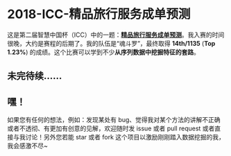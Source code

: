 # 2018-ICC-精品旅行服务成单预测

这是第二届智慧中国杯（ICC）中的一题：**[精品旅行服务成单预测](http://www.dcjingsai.com/common/cmpt/%E7%B2%BE%E5%93%81%E6%97%85%E8%A1%8C%E6%9C%8D%E5%8A%A1%E6%88%90%E5%8D%95%E9%A2%84%E6%B5%8B_%E7%AB%9E%E8%B5%9B%E4%BF%A1%E6%81%AF.html)**。我入赛的时间很晚，大约是赛程的后期了。我的队伍是“魂斗罗”，最终取得 **14th/1135** (**Top 1.23%**) 的成绩。这个比赛可以学到不少**从序列数据中挖掘特征的套路**。

## 未完待续……

## 嘿！

如果您有任何的想法，例如：发现某处有 bug、觉得我对某个方法的讲解不正确或者不透彻、有更加有创意的见解，欢迎随时发 issue 或者 pull request 或者直接与我讨论！另外您若能 star 或者 fork 这个项目以激励刚刚踏入数据挖掘的我，我会感激不尽~
